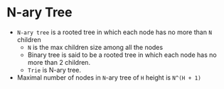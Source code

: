 # N-ary Tree

- `N-ary tree` is a rooted tree in which each node has no more than `N` children
  - `N` is the max children size among all the nodes
  - Binary tree is said to be a rooted tree in which each node has no more than 2 children.
  - `Trie` is N-ary tree.
- Maximal number of nodes in `N`-ary tree of `H` height is `N^(H + 1)`